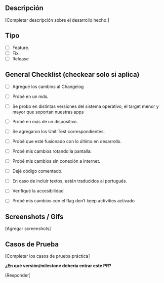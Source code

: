 
## Descripción

[Completar descripción sobre el desarrollo hecho.]


## Tipo

- [ ] Feature.
- [ ] Fix.
- [ ] Release 

## General Checklist (checkear solo si aplica)

- [ ] Agregué los cambios al Changelog
- [ ] Probé en un mds.
- [ ] Se probo en distintas versiones del sistema operativo, el target menor y mayor que soportan nuestras apps
- [ ] Probé en más de un dispositivo.
- [ ] Se agregaron los Unit Test correspondientes.
- [ ] Probé que esté fusionado con lo último en desarrollo.
- [ ] Probé mis cambios rotando la pantalla.
- [ ] Probé mis cambios sin conexión a internet.
- [ ] Dejé código comentado.
- [ ] En caso de incluir textos, están traducidos al portugués.
- [ ] Verifiqué la accesibilidad
- [ ] Probé mis cambios con el flag don’t keep activities activado


## Screenshots / Gifs

[Agregar screenshots]

## Casos de Prueba
[Completar los casos de prueba práctica]

**¿En qué versión/milestone debería entrar este PR?**

[Responder]
